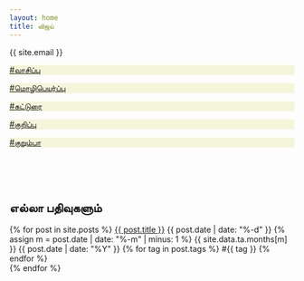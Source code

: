 ```yaml
---
layout: home
title: விஜய்
---
```


{{ site.email }}

<!-- <a href="vaasippu/">#வாசிப்பு</a> -->

<div class="card-presentation">
    <a href="read/"><p class="card-presentation-title" style="background-color:beige">#வாசிப்பு</p></a>
    <a href="translate/"><p class="card-presentation-title" style="background-color:beige">#மொழிபெயர்ப்பு</p></a>
    <a href="article/"><p class="card-presentation-title" style="background-color:beige">#கட்டுரை</p></a>
    <a href="notes/"><p class="card-presentation-title" style="background-color:beige">#குறிப்பு</p></a>
    <a href="kurumpaa/"><p class="card-presentation-title" style="background-color:beige">#குறும்பா</p></a>
    <br><br>
</div>

<br>

<h2>எல்லா பதிவுகளும்</h2>
<p class="tabs">
    {% for post in site.posts %}
        <a href="{{ post.url }}">{{ post.title }}</a>
        <span class="date">
            {{ post.date | date: "%-d" }}
            {% assign m = post.date | date: "%-m" | minus: 1 %}
            {{ site.data.ta.months[m] }}
            {{ post.date | date: "%Y" }}
        </span>
        {% for tag in post.tags %}
            <span class="tag">#{{ tag }}</span>
        {% endfor %}
        <br>
    {% endfor %}
</p>


<!-- ## List all Tags of site
<ul>
    {% for tag in site.tags %}
        {% assign t = tag | first %}
        {% assign posts = tag | last %}

        <li>{{ t }}</li>
    {% endfor %}
</ul> -->